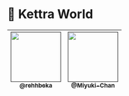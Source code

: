 # 🎑 Kettra World


| [<img src="https://github.com/rehhbeka.png?size=115" width=115><br><sub>@rehhbeka</sub>]() | [<img src="https://cdn.discordapp.com/avatars/463384487569522689/7df0cf6ca064fae7fde854359a65cec8.png?size=2048?size=115" width=115><br><sub>@Miyuki-Chan</sub>]() |
| :---: | :---: |